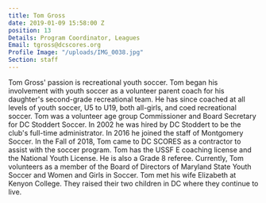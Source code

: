 ```yaml
---
title: Tom Gross
date: 2019-01-09 15:58:00 Z
position: 13
Details: Program Coordinator, Leagues
Email: tgross@dcscores.org
Profile Image: "/uploads/IMG_0038.jpg"
Section: staff
---
```


Tom Gross' passion is recreational youth soccer. Tom began his involvement with youth soccer as a volunteer parent coach for his daughter's second-grade recreational team. He has since coached at all levels of youth soccer, U5 to U19, both all-girls, and coed recreational soccer. Tom was a volunteer age group Commissioner and Board Secretary for DC Stoddert Soccer. In 2002 he was hired by DC Stoddert to be the club's full-time administrator. In 2016 he joined the staff of Montgomery Soccer. In the Fall of 2018, Tom came to DC SCORES as a contractor to assist with the soccer program. Tom has the USSF E coaching license and the National Youth License. He is also a Grade 8 referee. Currently, Tom volunteers as a member of the Board of Directors of Maryland State Youth Soccer and Women and Girls in Soccer. Tom met his wife Elizabeth at Kenyon College. They raised their two children in DC where they continue to live. 